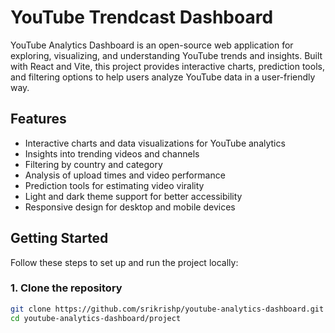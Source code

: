 # YouTube Trendcast Dashboard

YouTube Analytics Dashboard is an open-source web application for exploring, visualizing, and understanding YouTube trends and insights. Built with React and Vite, this project provides interactive charts, prediction tools, and filtering options to help users analyze YouTube data in a user-friendly way.

## Features

- Interactive charts and data visualizations for YouTube analytics
- Insights into trending videos and channels
- Filtering by country and category
- Analysis of upload times and video performance
- Prediction tools for estimating video virality
- Light and dark theme support for better accessibility
- Responsive design for desktop and mobile devices

## Getting Started

Follow these steps to set up and run the project locally:

### 1. Clone the repository
```bash
git clone https://github.com/srikrishp/youtube-analytics-dashboard.git
cd youtube-analytics-dashboard/project
